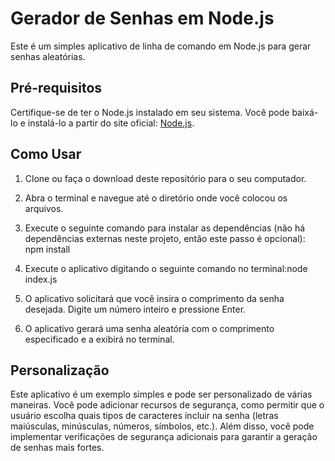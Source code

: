 # Gerador de Senhas em Node.js

Este é um simples aplicativo de linha de comando em Node.js para gerar senhas aleatórias.

## Pré-requisitos

Certifique-se de ter o Node.js instalado em seu sistema. Você pode baixá-lo e instalá-lo a partir do site oficial: [Node.js](https://nodejs.org/).

## Como Usar

1. Clone ou faça o download deste repositório para o seu computador.

2. Abra o terminal e navegue até o diretório onde você colocou os arquivos.

3. Execute o seguinte comando para instalar as dependências (não há dependências externas neste projeto, então este passo é opcional): npm install

4. Execute o aplicativo digitando o seguinte comando no terminal:node index.js


5. O aplicativo solicitará que você insira o comprimento da senha desejada. Digite um número inteiro e pressione Enter.

6. O aplicativo gerará uma senha aleatória com o comprimento especificado e a exibirá no terminal.

## Personalização

Este aplicativo é um exemplo simples e pode ser personalizado de várias maneiras. Você pode adicionar recursos de segurança, como permitir que o usuário escolha quais tipos de caracteres incluir na senha (letras maiúsculas, minúsculas, números, símbolos, etc.). Além disso, você pode implementar verificações de segurança adicionais para garantir a geração de senhas mais fortes.
